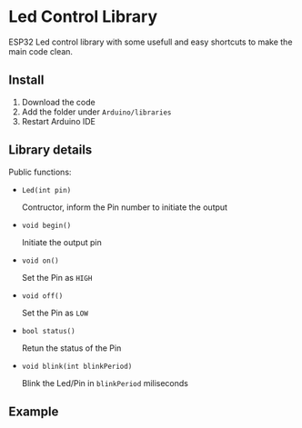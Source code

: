 # Led Control Library

ESP32 Led control library with some usefull and easy shortcuts to make the main code clean.

## Install

1. Download the code
2. Add the folder under `Arduino/libraries`
3. Restart Arduino IDE

## Library details

Public functions:

- `Led(int pin)`
    
    Contructor, inform the Pin number to initiate the output

- `void begin()`

    Initiate the output pin

- `void on()`

    Set the Pin as `HIGH`

- `void off()`

    Set the Pin as `LOW`

- `bool status()`

    Retun the status of the Pin

- `void blink(int blinkPeriod)`

    Blink the Led/Pin in `blinkPeriod` miliseconds

## Example



